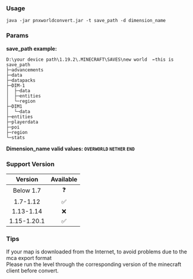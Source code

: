 ### Usage

`java -jar pnxworldconvert.jar -t save_path -d dimension_name`

### Params

**save_path example:**

```
D:\your device path\1.19.2\.MINECRAFT\SAVES\new world  ←this is save_path
├─advancements
├─data
├─datapacks
├─DIM-1
│  ├─data
│  ├─entities
│  └─region
├─DIM1
│  └─data
├─entities
├─playerdata
├─poi
├─region
└─stats
```

**Dimension_name valid values: `OVERWORLD`  `NETHER` `END`**

### Support Version

|   Version   | Available |
|:-----------:|:---------:|
|  Below 1.7  |     ❓     |
|  1.7-1.12   |     ✅     |
|  1.13-1.14  |     ❌     |
| 1.15-1.20.1 |     ✅     |

### Tips

If your map is downloaded from the Internet, to avoid problems due to the mca export format  
Please run the level through the corresponding version of the minecraft client before convert.
